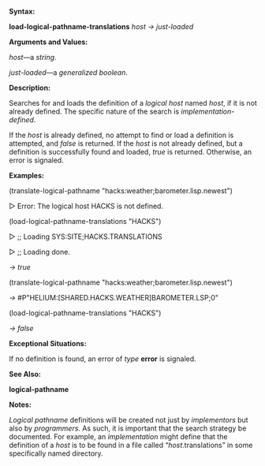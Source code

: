  

**Syntax:** 

**load-logical-pathname-translations** *host → just-loaded* 

**Arguments and Values:** 

*host*—a *string*. 

*just-loaded*—a *generalized boolean*. 

**Description:** 

Searches for and loads the definition of a *logical host* named *host*, if it is not already defined. The specific nature of the search is *implementation-defined*. 



 

 

If the *host* is already defined, no attempt to find or load a definition is attempted, and *false* is returned. If the *host* is not already defined, but a definition is successfully found and loaded, *true* is returned. Otherwise, an error is signaled. 

**Examples:** 

(translate-logical-pathname "hacks:weather;barometer.lisp.newest") 

&#9655; Error: The logical host HACKS is not defined. 

(load-logical-pathname-translations "HACKS") 

&#9655; ;; Loading SYS:SITE;HACKS.TRANSLATIONS 

&#9655; ;; Loading done. 

*→ true* 

(translate-logical-pathname "hacks:weather;barometer.lisp.newest") 

*→* #P"HELIUM:[SHARED.HACKS.WEATHER]BAROMETER.LSP;0" 

(load-logical-pathname-translations "HACKS") 

*→ false* 

**Exceptional Situations:** 

If no definition is found, an error of *type* **error** is signaled. 

**See Also:** 

**logical-pathname** 

**Notes:** 

*Logical pathname* definitions will be created not just by *implementors* but also by *programmers*. As such, it is important that the search strategy be documented. For example, an *implementation* might define that the definition of a *host* is to be found in a file called “*host*.translations” in some specifically named directory. 

